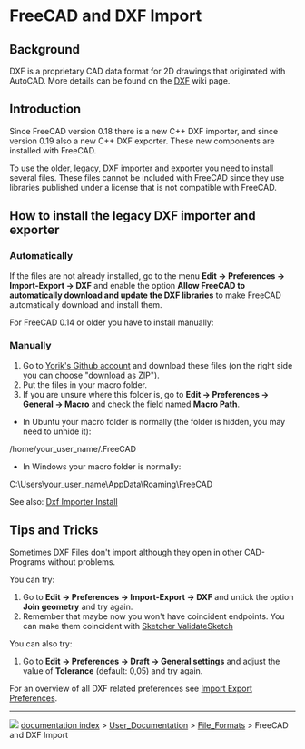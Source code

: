 # FreeCAD and DXF Import
## Background

DXF is a proprietary CAD data format for 2D drawings that originated with AutoCAD. More details can be found on the [DXF](DXF.md) wiki page.

## Introduction

Since FreeCAD version 0.18 there is a new C++ DXF importer, and since version 0.19 also a new C++ DXF exporter. These new components are installed with FreeCAD.

To use the older, legacy, DXF importer and exporter you need to install several files. These files cannot be included with FreeCAD since they use libraries published under a license that is not compatible with FreeCAD.

## How to install the legacy DXF importer and exporter 

### Automatically

If the files are not already installed, go to the menu **Edit → Preferences → Import-Export → DXF** and enable the option **Allow FreeCAD to automatically download and update the DXF libraries** to make FreeCAD automatically download and install them.

For FreeCAD 0.14 or older you have to install manually:

### Manually

1.  Go to [Yorik\'s Github account](https://github.com/yorikvanhavre/Draft-dxf-importer) and download these files (on the right side you can choose \"download as ZIP\").
2.  Put the files in your macro folder.
3.  If you are unsure where this folder is, go to **Edit → Preferences → General → Macro** and check the field named **Macro Path**.

-   In Ubuntu your macro folder is normally (the folder is hidden, you may need to unhide it):

/home/your_user_name/.FreeCAD 

-   In Windows your macro folder is normally:

C:\Users\your_user_name\AppData\Roaming\FreeCAD

See also: [Dxf Importer Install](Dxf_Importer_Install.md)

## Tips and Tricks 

Sometimes DXF Files don\'t import although they open in other CAD-Programs without problems.

You can try:

1.  Go to **Edit → Preferences → Import-Export → DXF** and untick the option **Join geometry** and try again.
2.  Remember that maybe now you won\'t have coincident endpoints. You can make them coincident with [Sketcher ValidateSketch](Sketcher_ValidateSketch.md)

You can also try:

1.  Go to **Edit → Preferences → Draft → General settings** and adjust the value of **Tolerance** (default: 0,05) and try again.

For an overview of all DXF related preferences see [Import Export Preferences](Import_Export_Preferences#DXF.md).



---
![](images/Right_arrow.png) [documentation index](../README.md) > [User_Documentation](Category_User_Documentation.md) > [File_Formats](Category_File_Formats.md) > FreeCAD and DXF Import

